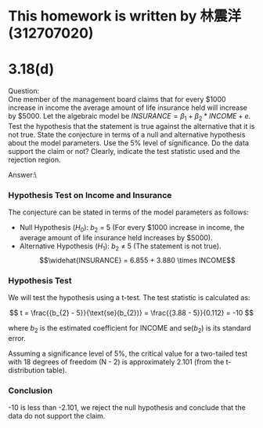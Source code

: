 # This homework is written by 林震洋 (312707020)
# 3.18(d)

Question:\
One member of the management board claims that for every \$1000 increase in income the average amount of life insurance
held will increase by \$5000. Let the algebraic model be $INSURANCE = \beta_1 + \beta_2*INCOME + e$. Test the hypothesis
that the statement is true against the alternative that it is not true. State the conjecture in terms of a null and
alternative hypothesis about the model parameters. Use the 5% level of significance. Do the data support the claim or
not? Clearly, indicate the test statistic used and the rejection region.

Answer:\
### Hypothesis Test on Income and Insurance

The conjecture can be stated in terms of the model parameters as follows:

-   Null Hypothesis ($H_0$): ${b_{2}}$ = 5 (For every \$1000 increase in income, the average amount of life insurance
    held increases by \$5000).
-   Alternative Hypothesis ($H_1$): ${b_{2}}$ ≠ 5 (The statement is not true).
$$\widehat{INSURANCE} = 6.855 + 3.880 \times INCOME$$
### Hypothesis Test

We will test the hypothesis using a t-test. The test statistic is calculated as:

$$
 t = \frac{{b_{2} - 5}}{\text{se}(b_{2})} = \frac{{3.88 - 5}}{0.112} = -10
$$

where ${b_{2}}$ is the estimated coefficient for INCOME and $\text{se}({b_2})$ is its standard error.

Assuming a significance level of 5%, the critical value for a two-tailed test with 18 degrees of freedom (N - 2) is
approximately 2.101 (from the t-distribution table).

### Conclusion

-10 is less than -2.101, we reject the null hypothesis and conclude that the data do not support the claim.
